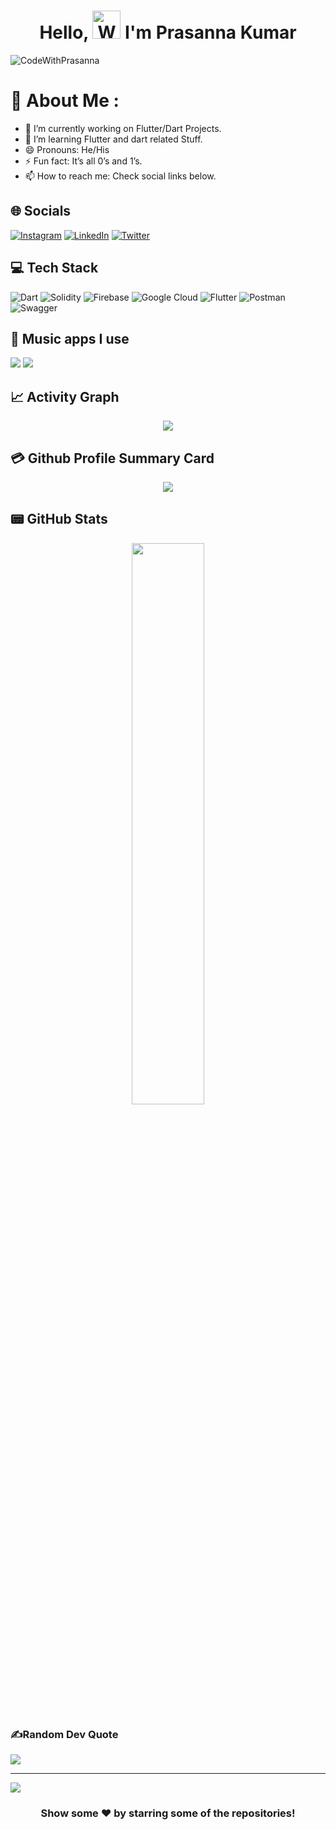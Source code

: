 <h1 align="center"> Hello, <img src="https://raw.githubusercontent.com/nixin72/nixin72/master/wave.gif" 
         alt="Waving hand animated gif"
         height="45"
         width="45" /> I'm Prasanna Kumar</h1>

<p align="left"> <img src="https://komarev.com/ghpvc/?username=IamPrasannaKumar&label=Views&color=blue&style=plastic&style=for-the-badge" alt="CodeWithPrasanna" /> </p>

# 💫 About Me :
- 🔭 I’m currently working on Flutter/Dart Projects.
- 🌱 I’m learning Flutter and dart related Stuff.
- 😄 Pronouns: He/His
- ⚡ Fun fact: It’s all 0’s and 1’s.
- 📫 How to reach me: Check social links below.

## 🌐 Socials
[![Instagram](https://img.shields.io/badge/Instagram-E4405F?style=for-the-badge&logo=instagram&logoColor=white)](https://www.instagram.com/prasanna.kumar__/)  [![LinkedIn](https://img.shields.io/badge/LinkedIn-0077B5?style=for-the-badge&logo=linkedin&logoColor=white)](https://www.linkedin.com/in/prasanna-kumar-%F0%9F%8E%AF-26615b7b?lipi=urn:li:page:d_flagship3_profile_view_base_contact_details;RNdIMIB1TRGAbEIIYUV8zA==) [![Twitter](https://img.shields.io/twitter/follow/alwaysPrashh?logo=Twitter&style=for-the-badge)](https://twitter.com/alwaysPrashh)

## 💻 Tech Stack
 ![Dart](https://img.shields.io/badge/dart-%230175C2.svg?style=for-the-badge&logo=dart&logoColor=white) ![Solidity](https://img.shields.io/badge/Solidity-%23363636.svg?style=for-the-badge&logo=solidity&logoColor=white)  ![Firebase](https://img.shields.io/badge/firebase-%23039BE5.svg?style=for-the-badge&logo=firebase)   ![Google Cloud](https://img.shields.io/badge/Google%20Cloud-%234285F4.svg?style=for-the-badge&logo=google-cloud&logoColor=white) ![Flutter](https://img.shields.io/badge/Flutter-%2302569B.svg?style=for-the-badge&logo=Flutter&logoColor=white) ![Postman](https://img.shields.io/badge/Postman-FF6C37?style=for-the-badge&logo=postman&logoColor=white)![Swagger](https://img.shields.io/badge/-Swagger-%23Clojure?style=for-the-badge&logo=swagger&logoColor=white)

## 🎵 Music apps I use
 <img src="https://img.shields.io/badge/Spotify-1ED760?&style=for-the-badge&logo=spotify&logoColor=white"/> <img src="https://img.shields.io/badge/YouTube_Music-FF0000?style=for-the-badge&logo=youtube-music&logoColor=white"/>

## 📈 Activity Graph
<p align="center">
	<img src="https://activity-graph.herokuapp.com/graph?username=CodeWithPrasanna&theme=minimal"/>
</p>

## 💳 Github Profile Summary Card
<p align="center">
  <img src="https://github-profile-summary-cards.vercel.app/api/cards/profile-details?username=CodeWithPrasanna&theme=vue"/>
</p>

## 📟 GitHub Stats
<p align="center">
<!-- 	<img width="48%" src="https://github-readme-stats.vercel.app/api?username=IamPrasannaKumar&show_icons=true&theme=vue" /> -->
	<img width="48%" src="https://github-readme-streak-stats.herokuapp.com/?user=CodeWithPrasanna&theme=vue" />
</p>

### ✍️Random Dev Quote
![](https://quotes-github-readme.vercel.app/api?type=horizontal&theme=vue)

---
[![](https://visitcount.itsvg.in/api?id=IamPrasannaKumar&icon=0&color=1)](https://visitcount.itsvg.in)

  

<div align="center">

### Show some ❤️ by starring some of the repositories!

</div>


